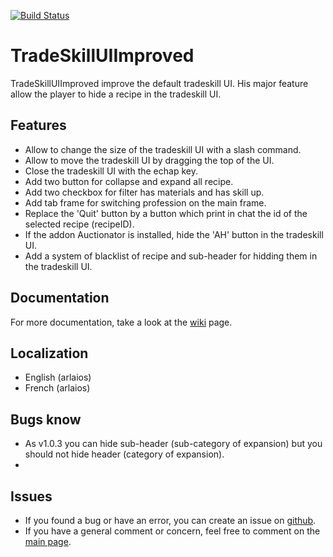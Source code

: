 [![Build Status](https://travis-ci.org/lamboley/TradeSkillUIImproved.svg?branch=master)](https://travis-ci.org/lamboley/TradeSkillUIImproved)

# TradeSkillUIImproved

TradeSkillUIImproved improve the default tradeskill UI. His major feature allow the player to hide a recipe in the tradeskill UI.

## Features

* Allow to change the size of the tradeskill UI with a slash command.
* Allow to move the tradeskill UI by dragging the top of the UI.
* Close the tradeskill UI with the echap key.
* Add two button for collapse and expand all recipe.
* Add two checkbox for filter has materials and has skill up.
* Add tab frame for switching profession on the main frame.
* Replace the 'Quit' button by a button which print in chat the id of the selected recipe (recipeID).
* If the addon Auctionator is installed, hide the 'AH' button in the tradeskill UI.
* Add a system of blacklist of recipe and sub-header for hidding them in the tradeskill UI.

## Documentation

For more documentation, take a look at the [wiki](https://github.com/lamboley/TradeSkillUIImproved/wiki) page.

## Localization

* English (arlaios)
* French (arlaios)

## Bugs know

* As v1.0.3 you can hide sub-header (sub-category of expansion) but you should not hide header (category of expansion).
*

## Issues

* If you found a bug or have an error, you can create an issue on [github](https://github.com/lamboley/TradeSkillUIImproved/issues).
* If you have a general comment or concern, feel free to comment on the [main page](https://www.wowace.com/projects/tradeskilluiimproved).
